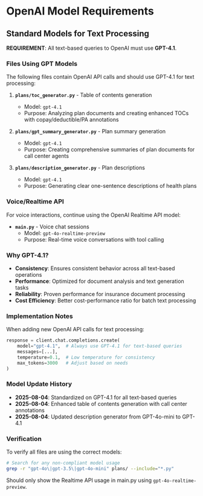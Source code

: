 # OpenAI Model Requirements

## Standard Models for Text Processing

**REQUIREMENT**: All text-based queries to OpenAI must use **GPT-4.1**.

### Files Using GPT Models

The following files contain OpenAI API calls and should use GPT-4.1 for text processing:

1. **`plans/toc_generator.py`** - Table of contents generation
   - Model: `gpt-4.1`
   - Purpose: Analyzing plan documents and creating enhanced TOCs with copay/deductible/PA annotations

2. **`plans/gpt_summary_generator.py`** - Plan summary generation  
   - Model: `gpt-4.1`
   - Purpose: Creating comprehensive summaries of plan documents for call center agents

3. **`plans/description_generator.py`** - Plan descriptions
   - Model: `gpt-4.1` 
   - Purpose: Generating clear one-sentence descriptions of health plans

### Voice/Realtime API

For voice interactions, continue using the OpenAI Realtime API model:
- **`main.py`** - Voice chat sessions
  - Model: `gpt-4o-realtime-preview`
  - Purpose: Real-time voice conversations with tool calling

### Why GPT-4.1?

- **Consistency**: Ensures consistent behavior across all text-based operations
- **Performance**: Optimized for document analysis and text generation tasks
- **Reliability**: Proven performance for insurance document processing
- **Cost Efficiency**: Better cost-performance ratio for batch text processing

### Implementation Notes

When adding new OpenAI API calls for text processing:

```python
response = client.chat.completions.create(
    model="gpt-4.1",  # Always use GPT-4.1 for text-based queries
    messages=[...],
    temperature=0.1,  # Low temperature for consistency
    max_tokens=3000   # Adjust based on needs
)
```

### Model Update History

- **2025-08-04**: Standardized on GPT-4.1 for all text-based queries
- **2025-08-04**: Enhanced table of contents generation with call center annotations
- **2025-08-04**: Updated description generator from GPT-4o-mini to GPT-4.1

### Verification

To verify all files are using the correct models:

```bash
# Search for any non-compliant model usage
grep -r "gpt-4o\|gpt-3.5\|gpt-4o-mini" plans/ --include="*.py"
```

Should only show the Realtime API usage in main.py using `gpt-4o-realtime-preview`.